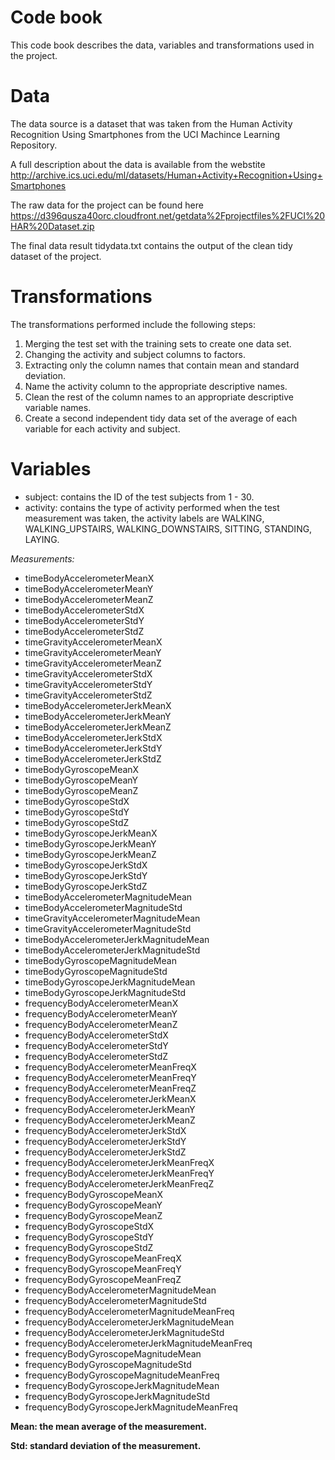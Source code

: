# Code book 

This code book describes the data, variables and transformations used in the project.

# Data

The data source is a dataset that was taken from the Human Activity Recognition Using Smartphones from the UCI Machince Learning Repository.

A full description about the data is available from the webstite http://archive.ics.uci.edu/ml/datasets/Human+Activity+Recognition+Using+Smartphones

The raw data for the project can be found here https://d396qusza40orc.cloudfront.net/getdata%2Fprojectfiles%2FUCI%20HAR%20Dataset.zip

The final data result tidydata.txt contains the output of the clean tidy dataset of the project.

# Transformations

The transformations performed include the following steps:

1. Merging the test set with the training sets to create one data set.
2. Changing the activity and subject columns to factors.
3. Extracting only the column names that contain mean and standard deviation.
4. Name the activity column to the appropriate descriptive names.
5. Clean the rest of the column names to an appropriate descriptive variable names.
6. Create a second independent tidy data set of the average of each variable for each activity and subject.

# Variables

* subject: contains the ID of the test subjects from 1 - 30.
* activity: contains the type of activity performed when the test measurement was taken, the activity labels are WALKING, WALKING_UPSTAIRS, WALKING_DOWNSTAIRS, SITTING, STANDING, LAYING.

*Measurements:*
* timeBodyAccelerometerMeanX
* timeBodyAccelerometerMeanY
* timeBodyAccelerometerMeanZ
* timeBodyAccelerometerStdX
* timeBodyAccelerometerStdY
* timeBodyAccelerometerStdZ
* timeGravityAccelerometerMeanX
* timeGravityAccelerometerMeanY
* timeGravityAccelerometerMeanZ
* timeGravityAccelerometerStdX
* timeGravityAccelerometerStdY
* timeGravityAccelerometerStdZ
* timeBodyAccelerometerJerkMeanX
* timeBodyAccelerometerJerkMeanY
* timeBodyAccelerometerJerkMeanZ
* timeBodyAccelerometerJerkStdX
* timeBodyAccelerometerJerkStdY
* timeBodyAccelerometerJerkStdZ
* timeBodyGyroscopeMeanX
* timeBodyGyroscopeMeanY
* timeBodyGyroscopeMeanZ
* timeBodyGyroscopeStdX
* timeBodyGyroscopeStdY
* timeBodyGyroscopeStdZ
* timeBodyGyroscopeJerkMeanX
* timeBodyGyroscopeJerkMeanY
* timeBodyGyroscopeJerkMeanZ
* timeBodyGyroscopeJerkStdX
* timeBodyGyroscopeJerkStdY
* timeBodyGyroscopeJerkStdZ
* timeBodyAccelerometerMagnitudeMean
* timeBodyAccelerometerMagnitudeStd
* timeGravityAccelerometerMagnitudeMean
* timeGravityAccelerometerMagnitudeStd
* timeBodyAccelerometerJerkMagnitudeMean
* timeBodyAccelerometerJerkMagnitudeStd
* timeBodyGyroscopeMagnitudeMean
* timeBodyGyroscopeMagnitudeStd
* timeBodyGyroscopeJerkMagnitudeMean
* timeBodyGyroscopeJerkMagnitudeStd
* frequencyBodyAccelerometerMeanX
* frequencyBodyAccelerometerMeanY
* frequencyBodyAccelerometerMeanZ
* frequencyBodyAccelerometerStdX
* frequencyBodyAccelerometerStdY
* frequencyBodyAccelerometerStdZ
* frequencyBodyAccelerometerMeanFreqX
* frequencyBodyAccelerometerMeanFreqY
* frequencyBodyAccelerometerMeanFreqZ
* frequencyBodyAccelerometerJerkMeanX
* frequencyBodyAccelerometerJerkMeanY
* frequencyBodyAccelerometerJerkMeanZ
* frequencyBodyAccelerometerJerkStdX
* frequencyBodyAccelerometerJerkStdY
* frequencyBodyAccelerometerJerkStdZ
* frequencyBodyAccelerometerJerkMeanFreqX
* frequencyBodyAccelerometerJerkMeanFreqY
* frequencyBodyAccelerometerJerkMeanFreqZ
* frequencyBodyGyroscopeMeanX
* frequencyBodyGyroscopeMeanY
* frequencyBodyGyroscopeMeanZ
* frequencyBodyGyroscopeStdX
* frequencyBodyGyroscopeStdY
* frequencyBodyGyroscopeStdZ
* frequencyBodyGyroscopeMeanFreqX
* frequencyBodyGyroscopeMeanFreqY
* frequencyBodyGyroscopeMeanFreqZ
* frequencyBodyAccelerometerMagnitudeMean
* frequencyBodyAccelerometerMagnitudeStd
* frequencyBodyAccelerometerMagnitudeMeanFreq
* frequencyBodyAccelerometerJerkMagnitudeMean
* frequencyBodyAccelerometerJerkMagnitudeStd
* frequencyBodyAccelerometerJerkMagnitudeMeanFreq
* frequencyBodyGyroscopeMagnitudeMean
* frequencyBodyGyroscopeMagnitudeStd
* frequencyBodyGyroscopeMagnitudeMeanFreq
* frequencyBodyGyroscopeJerkMagnitudeMean
* frequencyBodyGyroscopeJerkMagnitudeStd
* frequencyBodyGyroscopeJerkMagnitudeMeanFreq

**Mean: the mean average of the measurement.**

**Std: standard deviation of the measurement.**


